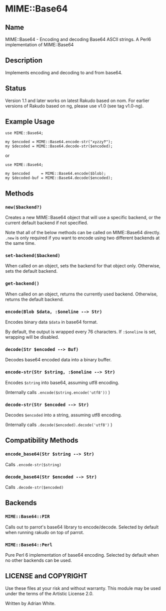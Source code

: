 MIME::Base64
============

## Name ##

MIME::Base64 - Encoding and decoding Base64 ASCII strings. A Perl6 implementation of MIME::Base64

## Description ##

Implements encoding and decoding to and from base64.

## Status ##

Version 1.1 and later works on latest Rakudo based on nom. For earlier
versions of Rakudo based on ng, please use v1.0 (see tag v1.0-ng).

## Example Usage ##

    use MIME::Base64;

    my $encoded = MIME::Base64.encode-str("xyzzy‽");
    my $decoded = MIME::Base64.decode-str($encoded);

or

    use MIME::Base64;

    my $encoded     = MIME::Base64.encode($blob);
    my $decoded-buf = MIME::Base64.decode($encoded);

## Methods ##

### `new($backend?)`

Creates a new MIME::Base64 object that will use a specific backend, or the
current default backend if not specified.

Note that all of the below methods can be called on MIME::Base64 directly. `.new`
is only required if you want to encode using two different backends at the same
time.

### `set-backend($backend)`

When called on an object, sets the backend for that object only. Otherwise, sets
the default backend.

### `get-backend()`

When called on an object, returns the currently used backend. Otherwise, returns
the default backend.

### `encode(Blob $data, :$oneline --> Str)`

Encodeѕ binary data `$data` in base64 format.

By default, the output is wrapped every 76 characters. If `:$oneline` is set,
wrapping will be disabled.

### `decode(Str $encoded --> Buf)`

Decodes base64 encoded data into a binary buffer.

### `encode-str(Str $string, :$oneline --> Str)`

Encodes `$string` into base64, assuming utf8 encoding.

(Ιnternally calls `.encode($string.encode('utf8'))` )

### `decode-str(Str $encoded --> Str)`

Decodes `$encoded` into a string, assuming utf8 encoding.

(Internally calls `.decode($encoded).decode('utf8')` )

## Compatibility Methods ##

### `encode_base64(Str $string --> Str)`

Calls `.encode-str($string)`

### `decode_base64(Str $encoded --> Str)`

Calls `.decode-str($encoded)`

## Backends ##

### `MIME::Base64::PIR`

Calls out to parrot's base64 library to encode/decode. Selected by default when
running rakudo on top of parrot.

### `MIME::Base64::Perl`

Pure Perl 6 implementation of base64 encoding. Selected by default when no other
backends can be used.

## LICENSE and COPYRIGHT ##

Use these files at your risk and without warranty. This module may be used
under the terms of the Artistic License 2.0.

Written by Adrian White.
